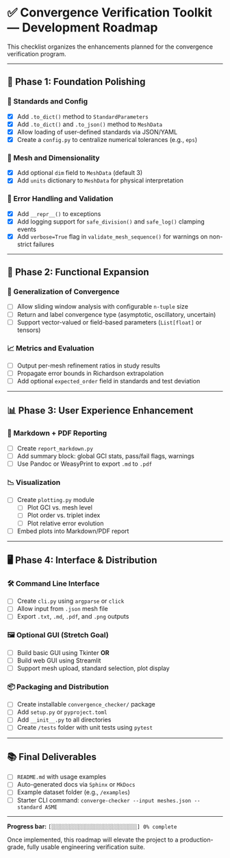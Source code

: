 # ✅ Convergence Verification Toolkit — Development Roadmap

This checklist organizes the enhancements planned for the convergence verification program.

---

## 🧱 Phase 1: Foundation Polishing

### 🧮 Standards and Config
- [x] Add `.to_dict()` method to `StandardParameters`
- [x] Add `.to_dict()` and `.to_json()` method to `MeshData`
- [x] Allow loading of user-defined standards via JSON/YAML
- [x] Create a `config.py` to centralize numerical tolerances (e.g., `eps`)

### 📐 Mesh and Dimensionality
- [x] Add optional `dim` field to `MeshData` (default 3)
- [x] Add `units` dictionary to `MeshData` for physical interpretation

### 🚨 Error Handling and Validation
- [x] Add `__repr__()` to exceptions
- [x] Add logging support for `safe_division()` and `safe_log()` clamping events
- [x] Add `verbose=True` flag in `validate_mesh_sequence()` for warnings on non-strict failures

---

## 🚀 Phase 2: Functional Expansion

### 🔁 Generalization of Convergence
- [ ] Allow sliding window analysis with configurable `n-tuple` size
- [ ] Return and label convergence type (asymptotic, oscillatory, uncertain)
- [ ] Support vector-valued or field-based parameters (`List[float]` or tensors)

### 📈 Metrics and Evaluation
- [ ] Output per-mesh refinement ratios in study results
- [ ] Propagate error bounds in Richardson extrapolation
- [ ] Add optional `expected_order` field in standards and test deviation

---

## 📊 Phase 3: User Experience Enhancement

### 📝 Markdown + PDF Reporting
- [ ] Create `report_markdown.py`
- [ ] Add summary block: global GCI stats, pass/fail flags, warnings
- [ ] Use Pandoc or WeasyPrint to export `.md` to `.pdf`

### 📉 Visualization
- [ ] Create `plotting.py` module
  - [ ] Plot GCI vs. mesh level
  - [ ] Plot order vs. triplet index
  - [ ] Plot relative error evolution
- [ ] Embed plots into Markdown/PDF report

---

## 🖥️ Phase 4: Interface & Distribution

### 🛠 Command Line Interface
- [ ] Create `cli.py` using `argparse` or `click`
- [ ] Allow input from `.json` mesh file
- [ ] Export `.txt`, `.md`, `.pdf`, and `.png` outputs

### 🖼 Optional GUI (Stretch Goal)
- [ ] Build basic GUI using Tkinter **OR**
- [ ] Build web GUI using Streamlit
- [ ] Support mesh upload, standard selection, plot display

### 📦 Packaging and Distribution
- [ ] Create installable `convergence_checker/` package
- [ ] Add `setup.py` or `pyproject.toml`
- [ ] Add `__init__.py` to all directories
- [ ] Create `/tests` folder with unit tests using `pytest`

---

## 📚 Final Deliverables

- [ ] `README.md` with usage examples
- [ ] Auto-generated docs via `Sphinx` or `MkDocs`
- [ ] Example dataset folder (e.g., `/examples`)
- [ ] Starter CLI command: `converge-checker --input meshes.json --standard ASME`

---

**Progress bar:**
`[░░░░░░░░░░░░░░░░░░░░░░░░░░░░] 0% complete`

Once implemented, this roadmap will elevate the project to a production-grade, fully usable engineering verification suite.
